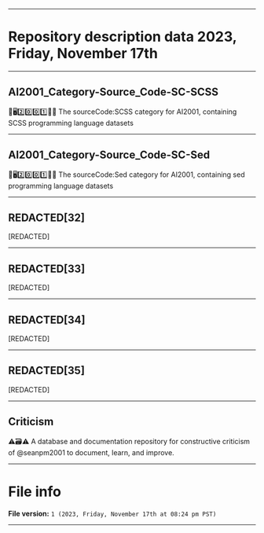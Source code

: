 
***

# Repository description data 2023, Friday, November 17th

---

## AI2001_Category-Source_Code-SC-SCSS

🧠️🖥️2️⃣️0️⃣️0️⃣️1️⃣️💾️📜️ The sourceCode:SCSS category for AI2001, containing SCSS programming language datasets

---

## AI2001_Category-Source_Code-SC-Sed

🧠️🖥️2️⃣️0️⃣️0️⃣️1️⃣️💾️📜️ The sourceCode:Sed category for AI2001, containing sed programming language datasets

---

## REDACTED[32]

[REDACTED]

---

## REDACTED[33]

[REDACTED]

---

## REDACTED[34]

[REDACTED]

---

## REDACTED[35]

[REDACTED]

---

## Criticism

⚠️🗃️⚠️ A database and documentation repository for constructive criticism of @seanpm2001 to document, learn, and improve.

***

# File info

**File version:** `1 (2023, Friday, November 17th at 08:24 pm PST)`

***


